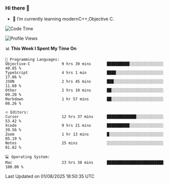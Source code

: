 ### Hi there 👋
- 🌱 I’m currently learning modernC++,Objective C.
<!--
**Asukaki7/Asukaki7** is a ✨ _special_ ✨ repository because its `README.md` (this file) appears on your GitHub profile.

Here are some ideas to get you started:

- 🔭 I’m currently working on ...
- 🌱 I’m currently learning ...
- 👯 I’m looking to collaborate on ...
- 🤔 I’m looking for help with ...
- 💬 Ask me about ...
- 📫 How to reach me: ...
- 😄 Pronouns: ...
- ⚡ Fun fact: ...
-->
<!--START_SECTION:waka-->
![Code Time](http://img.shields.io/badge/Code%20Time-654%20hrs%2018%20mins-blue)

![Profile Views](http://img.shields.io/badge/Profile%20Views-0-blue)

📊 **This Week I Spent My Time On** 

```text
💬 Programming Languages: 
Objective-C              9 hrs 39 mins       ██████████░░░░░░░░░░░░░░░   40.85 % 
TypeScript               4 hrs 1 min         ████░░░░░░░░░░░░░░░░░░░░░   17.06 % 
JSON                     2 hrs 45 mins       ███░░░░░░░░░░░░░░░░░░░░░░   11.68 % 
Other                    2 hrs 10 mins       ██░░░░░░░░░░░░░░░░░░░░░░░   09.20 % 
Markdown                 1 hr 57 mins        ██░░░░░░░░░░░░░░░░░░░░░░░   08.26 % 

🔥 Editors: 
Cursor                   12 hrs 37 mins      █████████████░░░░░░░░░░░░   53.42 % 
Xcode                    9 hrs 21 mins       ██████████░░░░░░░░░░░░░░░   39.56 % 
Zoom                     1 hr 13 mins        █░░░░░░░░░░░░░░░░░░░░░░░░   05.19 % 
Notes                    25 mins             ░░░░░░░░░░░░░░░░░░░░░░░░░   01.82 % 

💻 Operating System: 
Mac                      23 hrs 38 mins      █████████████████████████   100.00 % 
```


 Last Updated on 01/08/2025 18:50:35 UTC
<!--END_SECTION:waka-->
